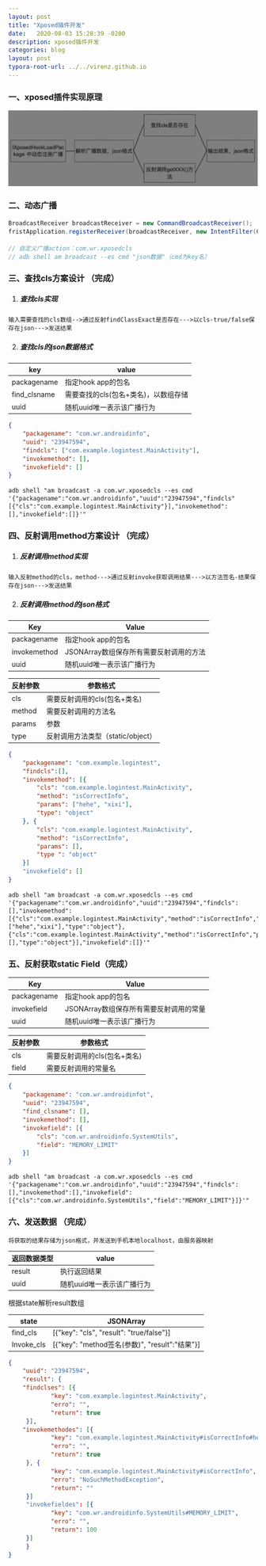 ```yaml
---
layout: post
title: "Xposed插件开发"
date:   2020-08-03 15:28:39 -0200
description: xposed插件开发
categories: blog
layout: post
typora-root-url: ../../virenz.github.io
---
```




### 一、xposed插件实现原理


![xposed插件流程图](/assets/img/xposed插件流程图.png)

### 二、动态广播 

```java
BroadcastReceiver broadcastReceiver = new CommandBroadcastReceiver();
fristApplication.registerReceiver(broadcastReceiver, new IntentFilter(CommandBroadcastReceiver.INTENT_ACTION)); 

// 自定义广播action：com.wr.xposedcls
// adb shell am broadcast --es cmd "json数据"（cmd为key名）
```



### 三、查找cls方案设计 （完成）

1. ##### 查找cls实现

```
输入需要查找的cls数组-->通过反射findClassExact是否存在--->以cls-true/false保存在json--->发送结果
```

   

2. ##### 查找cls的json数据格式

|     key      |              value               |
| ------------ | -------------------------------- |
| packagename  | 指定hook app的包名                |
| find_clsname | 需要查找的cls(包名+类名)，以数组存储 |
| uuid         | 随机uuid唯一表示该广播行为          |

```json
{
    "packagename": "com.wr.androidinfo",
    "uuid": "23947594",
    "findcls": ["com.example.logintest.MainActivity"],
    "invokemethod": [],
    "invokefield": []
}
```

```shell
adb shell "am broadcast -a com.wr.xposedcls --es cmd '{"packagename":"com.wr.androidinfo","uuid":"23947594","findcls"[{"cls":"com.example.logintest.MainActivity"}],"invokemethod":[],"invokefield":[]}'"
```



### 四、反射调用method方案设计 （完成）

1. ##### 反射调用method实现

```
输入反射method的cls，method--->通过反射invoke获取调用结果--->以方法签名-结果保存在json--->发送结果
```

2. ##### 反射调用method的json格式

|     Key      |                Value                |
| ------------ | ----------------------------------- |
| packagename  | 指定hook app的包名                   |
| invokemethod | JSONArray数组保存所有需要反射调用的方法 |
| uuid         | 随机uuid唯一表示该广播行为             |

| 反射参数 |             参数格式             |
| ------- | ------------------------------ |
| cls     | 需要反射调用的cls(包名+类名)      |
| method | 需要反射调用的方法名              |
| params | 参数                            |
| type   | 反射调用方法类型（static/object） |


```json
{
    "packagename": "com.example.logintest",
    "findcls":[],
    "invokemethod": [{
        "cls": "com.example.logintest.MainActivity",
        "method": "isCorrectInfo",
        "params": ["hehe", "xixi"],
        "type": "object"
    }, {
        "cls": "com.example.logintest.MainActivity",
        "method": "isCorrectInfo",
        "params": [],
        "type ": "object"
    }]
    "invokefield": []
}
```


```shell
adb shell "am broadcast -a com.wr.xposedcls --es cmd '{"packagename":"com.wr.androidinfo","uuid":"23947594","findcls":[],"invokemethod":[{"cls":"com.example.logintest.MainActivity","method":"isCorrectInfo","params":["hehe","xixi"],"type":"object"}, {"cls":"com.example.logintest.MainActivity","method":"isCorrectInfo","params":[],"type":"object"}],"invokefield":[]}'"
```



### 五、反射获取static Field（完成）

|     Key     |                Value                |
| ----------- | ----------------------------------- |
| packagename | 指定hook app的包名                   |
| invokefield | JSONArray数组保存所有需要反射调用的常量 |
| uuid        | 随机uuid唯一表示该广播行为             |

| 反射参数 |          参数格式          |
| ------- | ------------------------- |
| cls     | 需要反射调用的cls(包名+类名) |
| field   | 需要反射调用的常量名         |

```json
{
    "packagename": "com.wr.androidinfot",
    "uuid": "23947594",
    "find_clsname": [],
    "invokemethod": [],
    "invokefield": [{
        "cls": "com.wr.androidinfo.SystemUtils",
        "field": "MEMORY_LIMIT"
    }]
}
```

```shell
adb shell "am broadcast -a com.wr.xposedcls --es cmd '{"packagename":"com.wr.androidinfo","uuid":"23947594","findcls":[],"invokemethod":[],"invokefield":[{"cls":"com.wr.androidinfo.SystemUtils","field":"MEMORY_LIMIT"}]}'"
```



### 六、发送数据 （完成）

```
将获取的结果存储为json格式，并发送到手机本地localhost，由服务器映射
```

| 返回数据类型 | value                      |
| ------------ | -------------------------- |
| result       | 执行返回结果               |
| uuid         | 随机uuid唯一表示该广播行为 |

根据state解析result数组

| state      | JSONArray                                      |
| ---------- | ---------------------------------------------- |
| find_cls   | [{"key": "cls", "result": "true/false"}]       |
| Invoke_cls | [{"key": "method签名(参数)", "result":"结果"}] |

```json
{
    "uuid": "23947594",
    "result": {
    "findclses": [{
            "key": "com.example.logintest.MainActivity",
            "erro": "",
            "return": true
     }],
    "invokemethodes": [{
            "key": "com.example.logintest.MainActivity#isCorrectInfo#hehe#xixi",
            "erro": "",
            "return": true
     }, {
            "key": "com.example.logintest.MainActivity#isCorrectInfo",
            "erro": "NoSuchMethodException",
            "return": ""
     }]
     "invokefieldes": [{
            "key": "com.wr.androidinfo.SystemUtils#MEMORY_LIMIT",
            "erro": "",
            "return": 100
     }]
     }
}
```